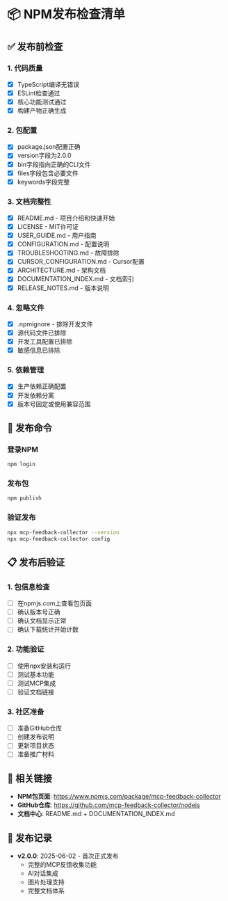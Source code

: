 # 📦 NPM发布检查清单

## ✅ 发布前检查

### 1. 代码质量
- [x] TypeScript编译无错误
- [x] ESLint检查通过
- [x] 核心功能测试通过
- [x] 构建产物正确生成

### 2. 包配置
- [x] package.json配置正确
- [x] version字段为2.0.0
- [x] bin字段指向正确的CLI文件
- [x] files字段包含必要文件
- [x] keywords字段完整

### 3. 文档完整性
- [x] README.md - 项目介绍和快速开始
- [x] LICENSE - MIT许可证
- [x] USER_GUIDE.md - 用户指南
- [x] CONFIGURATION.md - 配置说明
- [x] TROUBLESHOOTING.md - 故障排除
- [x] CURSOR_CONFIGURATION.md - Cursor配置
- [x] ARCHITECTURE.md - 架构文档
- [x] DOCUMENTATION_INDEX.md - 文档索引
- [x] RELEASE_NOTES.md - 版本说明

### 4. 忽略文件
- [x] .npmignore - 排除开发文件
- [x] 源代码文件已排除
- [x] 开发工具配置已排除
- [x] 敏感信息已排除

### 5. 依赖管理
- [x] 生产依赖正确配置
- [x] 开发依赖分离
- [x] 版本号固定或使用兼容范围

## 🚀 发布命令

### 登录NPM
```bash
npm login
```

### 发布包
```bash
npm publish
```

### 验证发布
```bash
npx mcp-feedback-collector --version
npx mcp-feedback-collector config
```

## 📋 发布后验证

### 1. 包信息检查
- [ ] 在npmjs.com上查看包页面
- [ ] 确认版本号正确
- [ ] 确认文档显示正常
- [ ] 确认下载统计开始计数

### 2. 功能验证
- [ ] 使用npx安装和运行
- [ ] 测试基本功能
- [ ] 测试MCP集成
- [ ] 验证文档链接

### 3. 社区准备
- [ ] 准备GitHub仓库
- [ ] 创建发布说明
- [ ] 更新项目状态
- [ ] 准备推广材料

## 🔗 相关链接

- **NPM包页面**: https://www.npmjs.com/package/mcp-feedback-collector
- **GitHub仓库**: https://github.com/mcp-feedback-collector/nodejs
- **文档中心**: README.md + DOCUMENTATION_INDEX.md

## 📝 发布记录

- **v2.0.0**: 2025-06-02 - 首次正式发布
  - 完整的MCP反馈收集功能
  - AI对话集成
  - 图片处理支持
  - 完整文档体系
